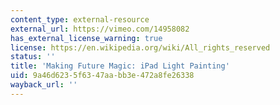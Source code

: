```yaml
---
content_type: external-resource
external_url: https://vimeo.com/14958082
has_external_license_warning: true
license: https://en.wikipedia.org/wiki/All_rights_reserved
status: ''
title: 'Making Future Magic: iPad Light Painting'
uid: 9a46d623-5f63-47aa-bb3e-472a8fe26338
wayback_url: ''
---
```

